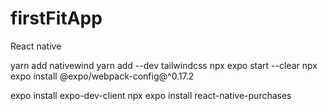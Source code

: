 # firstFitApp
React native

yarn add nativewind
 yarn add --dev tailwindcss
npx expo start --clear
npx expo install @expo/webpack-config@^0.17.2

expo install expo-dev-client
npx expo install react-native-purchases